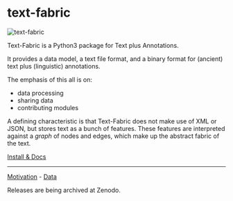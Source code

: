 # text-fabric

![text-fabric](https://raw.github.com/ETCBC/text-fabric/master/docs/tf.png)

Text-Fabric is a Python3 package for Text plus Annotations.

It provides a data model, a text file format, and a binary format for (ancient) text plus
(linguistic) annotations.

The emphasis of this all is on:

* data processing
* sharing data
* contributing modules

A defining characteristic is that Text-Fabric does not make use of XML or JSON,
but stores text as a bunch of features.
These features are interpreted against a *graph* of nodes and edges, which make up the
abstract fabric of the text.

[Install & Docs](https://github.com/ETCBC/text-fabric/wiki/Home)

---

[Motivation](http://www.slideshare.net/dirkroorda/text-fabric) - 
[Data](https://github.com/ETCBC/text-fabric-data)

Releases are being archived at Zenodo.
